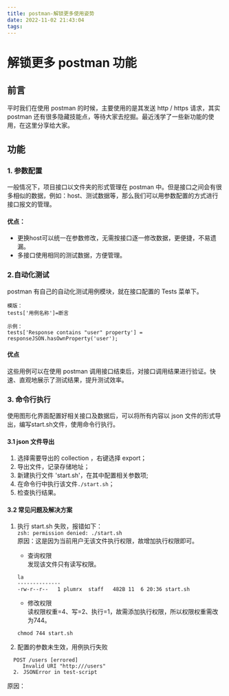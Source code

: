 ```yaml
---
title: postman-解锁更多使用姿势
date: 2022-11-02 21:43:04
tags:
---
```



# 解锁更多 postman 功能  

## 前言  
平时我们在使用 postman 的时候，主要使用的是其发送 http / https 请求，其实 postman 还有很多隐藏技能点，等待大家去挖掘。最近浅学了一些新功能的使用，在这里分享给大家。

## 功能
### 1. 参数配置  
一般情况下，项目接口以文件夹的形式管理在 postman 中。但是接口之间会有很多相似的数据，例如：host、测试数据等，那么我们可以用参数配置的方式进行接口报文的管理。  
#### 优点：
* 更换host可以统一在参数修改，无需按接口逐一修改数据，更便捷，不易遗漏。
* 多接口使用相同的测试数据，方便管理。


### 2.自动化测试  
postman 有自己的自动化测试用例模块，就在接口配置的 Tests 菜单下。
```
模版：
tests['用例名称']=断言

示例：
tests['Response contains "user" property'] = responseJSON.hasOwnProperty('user');
```
#### 优点   
这些用例可以在使用 postman 调用接口结束后，对接口调用结果进行验证。快速、直观地展示了测试结果，提升测试效率。

### 3. 命令行执行  
使用图形化界面配置好相关接口及数据后，可以将所有内容以 json 文件的形式导出，编写start.sh文件，使用命令行执行。

#### 3.1 json 文件导出  
1. 选择需要导出的 collection ，右键选择 export；
2. 导出文件，记录存储地址；
3. 新建执行文件 'start.sh'，在其中配置相关参数项;
4. 在命令行中执行该文件```./start.sh```；
5. 检查执行结果。

#### 3.2 常见问题及解决方案
1. 执行 start.sh 失败，报错如下：  
```zsh: permission denied: ./start.sh```  
原因：这是因为当前用户无该文件执行权限，故增加执行权限即可。  
    * 查询权限  
    发现该文件只有读写权限。
    ```
    la
    --------------
    -rw-r--r--   1 plumrx  staff   482B 11  6 20:36 start.sh
    ```

    * 修改权限  
    读权限权重=4、写=2、执行=1，故需添加执行权限，所以权限权重需改为744。
    ```
    chmod 744 start.sh
    ```


2. 配置的参数未生效，用例执行失败  
```
  POST /users [errored]
     Invalid URI "http:///users"
  2⠄ JSONError in test-script
```
原因：